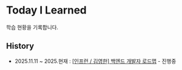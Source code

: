 # Today I Learned

학습 현황을 기록합니다.

## History

- 2025.11.11 ~ 2025.현재 : [[인프런 / 김영한] 백엔드 개발자 로드맵](kyh/README.md) - 진행중